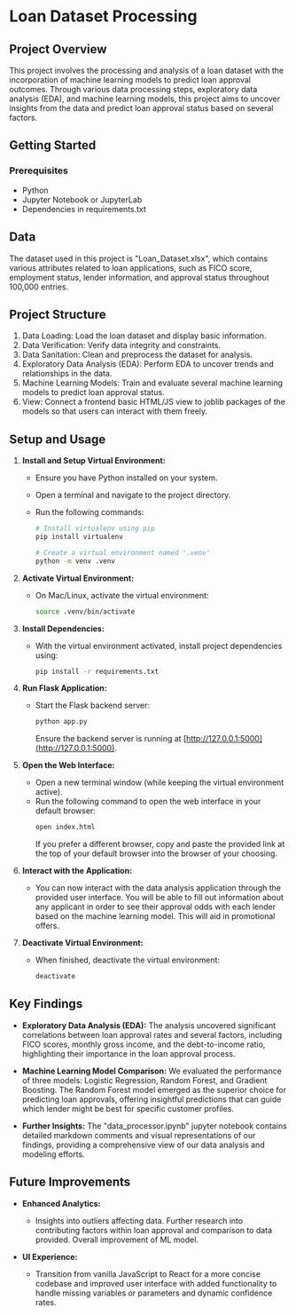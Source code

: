 # Loan Dataset Processing

## Project Overview

This project involves the processing and analysis of a loan dataset with the incorporation of machine learning models to predict loan approval outcomes. Through various data processing steps, exploratory data analysis (EDA), and machine learning models, this project aims to uncover insights from the data and predict loan approval status based on several factors.

## Getting Started

### Prerequisites

- Python
- Jupyter Notebook or JupyterLab
- Dependencies in requirements.txt

## Data

The dataset used in this project is "Loan_Dataset.xlsx", which contains various attributes related to loan applications, such as FICO score, employment status, lender information, and approval status throughout 100,000 entries.

## Project Structure

1. Data Loading: Load the loan dataset and display basic information.
2. Data Verification: Verify data integrity and constraints.
3. Data Sanitation: Clean and preprocess the dataset for analysis.
4. Exploratory Data Analysis (EDA): Perform EDA to uncover trends and relationships in the data.
5. Machine Learning Models: Train and evaluate several machine learning models to predict loan approval status.
6. View: Connect a frontend basic HTML/JS view to joblib packages of the models so that users can interact with them freely.

## Setup and Usage

1. **Install and Setup Virtual Environment:**

   - Ensure you have Python installed on your system.
   - Open a terminal and navigate to the project directory.
   - Run the following commands:

     ```bash
     # Install virtualenv using pip
     pip install virtualenv

     # Create a virtual environment named '.venv'
     python -m venv .venv
     ```

2. **Activate Virtual Environment:**

   - On Mac/Linux, activate the virtual environment:
     ```bash
     source .venv/bin/activate
     ```

3. **Install Dependencies:**

   - With the virtual environment activated, install project dependencies using:
     ```bash
     pip install -r requirements.txt
     ```

4. **Run Flask Application:**

   - Start the Flask backend server:
     ```bash
     python app.py
     ```
     Ensure the backend server is running at [http://127.0.0.1:5000](http://127.0.0.1:5000).

5. **Open the Web Interface:**

   - Open a new terminal window (while keeping the virtual environment active).
   - Run the following command to open the web interface in your default browser:
     ```bash
     open index.html
     ```
     If you prefer a different browser, copy and paste the provided link at the top of your default browser into the browser of your choosing.

6. **Interact with the Application:**

   - You can now interact with the data analysis application through the provided user interface. You will be able to fill out information about any applicant in order to see their approval odds with each lender based on the machine learning model. This will aid in promotional offers.

7. **Deactivate Virtual Environment:**
   - When finished, deactivate the virtual environment:
     ```bash
     deactivate
     ```

## Key Findings

- **Exploratory Data Analysis (EDA):** The analysis uncovered significant correlations between loan approval rates and several factors, including FICO scores, monthly gross income, and the debt-to-income ratio, highlighting their importance in the loan approval process.

- **Machine Learning Model Comparison:** We evaluated the performance of three models: Logistic Regression, Random Forest, and Gradient Boosting. The Random Forest model emerged as the superior choice for predicting loan approvals, offering insightful predictions that can guide which lender might be best for specific customer profiles.

- **Further Insights:** The "data_processor.ipynb" jupyter notebook contains detailed markdown comments and visual representations of our findings, providing a comprehensive view of our data analysis and modeling efforts.

## Future Improvements

- **Enhanced Analytics:**

  - Insights into outliers affecting data. Further research into contributing factors within loan approval and comparison to data provided. Overall improvement of ML model.

- **UI Experience:**
  - Transition from vanilla JavaScript to React for a more concise codebase and improved user interface with added functionality to handle missing variables or parameters and dynamic confidence rates.
